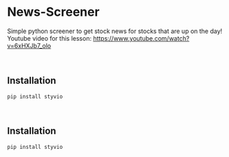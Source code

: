 # News-Screener
 Simple python screener to get stock news for stocks that are up on the day!
 Youtube video for this lesson: https://www.youtube.com/watch?v=6xHXJb7_olo
 
 <br/>

## Installation
```pip install styvio```

<br/>

## Installation
```pip install styvio```
